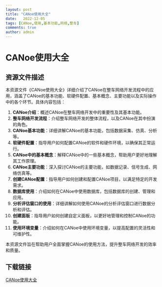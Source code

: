 ```yaml
---
layout: post
title: "CANoe使用大全"
date:   2022-12-05
tags: [CANoe,使用,基本功能,网络,整车]
comments: true
author: admin
---
```

# CANoe使用大全

## 资源文件描述

本资源文件《CANoe使用大全》详细介绍了CANoe在整车网络开发流程中的应用，涵盖了CANoe的基本功能、软硬件配置、基本概念、主要功能以及实际操作中的各个环节。具体内容包括：

1. **CANoe介绍**：概述CANoe在整车网络开发中的重要性及其基本功能。
2. **整车网络开发流程**：介绍整车网络开发的整体流程，以及CANoe在其中扮演的角色。
3. **CANoe基本功能**：详细讲解CANoe的基本功能，包括数据采集、仿真、分析等。
4. **软硬件配置**：指导用户如何配置CANoe的软件和硬件环境，以确保其正常运行。
5. **CANoe中的基本概念**：解释CANoe中的一些基本概念，帮助用户更好地理解其工作原理。
6. **CANoe主要功能**：深入探讨CANoe的主要功能，如数据记录、信号生成、网络仿真等。
7. **创建CANoe配置**：指导用户如何创建和配置CANoe项目，以满足特定的开发需求。
8. **数据库使用**：介绍如何在CANoe中使用数据库，包括数据库的创建、管理和应用。
9. **分析评估窗口的使用**：详细讲解如何使用CANoe的分析评估窗口进行数据分析和评估。
10. **创建面板**：指导用户如何创建自定义面板，以更好地管理和控制CANoe的功能。
11. **使用环境变量**：介绍如何在CANoe中使用环境变量，以提高配置的灵活性和可维护性。

本资源文件旨在帮助用户全面掌握CANoe的使用方法，提升整车网络开发的效率和质量。

## 下载链接

[CANoe使用大全](https://pan.quark.cn/s/cef73042b352)